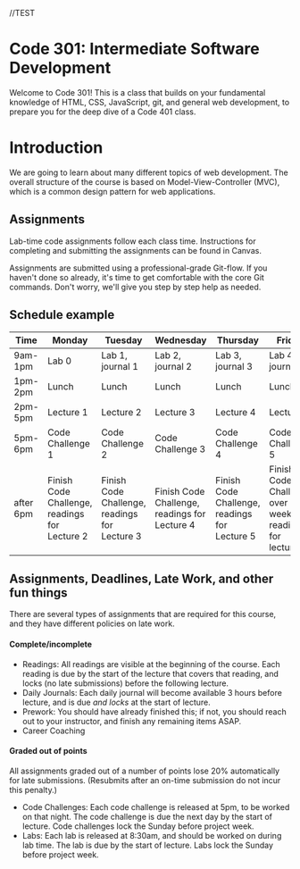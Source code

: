 //TEST
# Code 301: Intermediate Software Development

Welcome to Code 301! This is a class that builds on your fundamental knowledge of HTML, CSS, JavaScript, git, and general web development, to prepare you for the deep dive of a Code 401 class.

# Introduction

We are going to learn about many different topics of web development. The overall structure of the course is based on Model-View-Controller (MVC), which is a common design pattern for web applications.

## Assignments

Lab-time code assignments follow each class time. Instructions for completing and submitting the assignments can be found in Canvas.

Assignments are submitted using a professional-grade Git-flow. If you haven't done so already, it's time to get comfortable with the core Git commands. Don't worry, we'll give you step by step help as needed.

## Schedule example

|Time   | Monday  | Tuesday |Wednesday|Thursday |Friday|
|-------|---------|---------|---------|---------|--------|
|9am-1pm|Lab 0 | Lab 1, journal 1| Lab 2, journal 2|Lab 3, journal 3|Lab 4, journal 4|
|1pm-2pm|Lunch    | Lunch   | Lunch   |Lunch    |Lunch    |
|2pm-5pm|Lecture 1|Lecture 2|Lecture 3|Lecture 4|Lecture 5|
|5pm-6pm|Code Challenge 1   |Code Challenge 2   |Code Challenge 3   |Code Challenge 4   |Code Challenge 5   |
|after 6pm|Finish Code Challenge, readings for Lecture 2|Finish Code Challenge, readings for Lecture 3|Finish Code Challenge, readings for Lecture 4|Finish Code Challenge, readings for Lecture 5|Finish Code Challenge over weekend, readings for lecture 6|

## Assignments, Deadlines, Late Work, and other fun things
There are several types of assignments that are required for this course, and they have different policies on late work.

#### Complete/incomplete
* Readings: All readings are visible at the beginning of the course. Each reading is due by the start of the lecture that covers that reading, and locks (no late submissions) before the following lecture.
* Daily Journals: Each daily journal will become available 3 hours before lecture, and is due *and locks* at the start of lecture.
* Prework: You should have already finished this; if not, you should reach out to your instructor, and finish any remaining items ASAP.
* Career Coaching

#### Graded out of points
All assignments graded out of a number of points lose 20% automatically for late submissions. (Resubmits after an on-time submission do not incur this penalty.)

* Code Challenges: Each code challenge is released at 5pm, to be worked on that night. The code challenge is due the next day by the start of lecture. Code challenges lock the Sunday before project week.
* Labs: Each lab is released at 8:30am, and should be worked on during lab time. The lab is due by the start of lecture. Labs lock the Sunday before project week.
